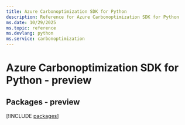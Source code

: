```yaml
---
title: Azure Carbonoptimization SDK for Python
description: Reference for Azure Carbonoptimization SDK for Python
ms.date: 10/29/2025
ms.topic: reference
ms.devlang: python
ms.service: carbonoptimization
---
```

# Azure Carbonoptimization SDK for Python - preview
## Packages - preview
[!INCLUDE [packages](carbonoptimization-index.md)]